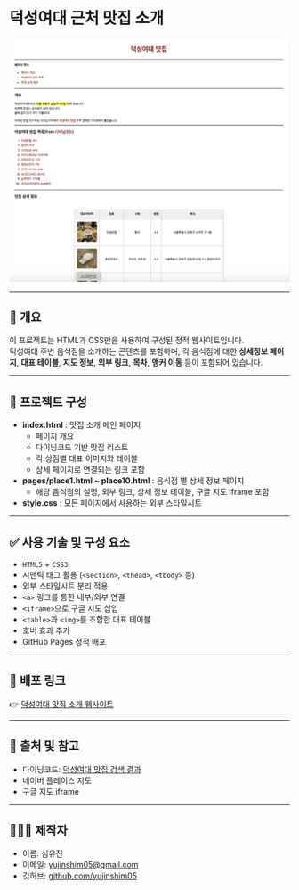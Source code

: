 # 덕성여대 근처 맛집 소개

![포트폴리오 미리보기](project1.jpg)

---

## 📌 개요

이 프로젝트는 HTML과 CSS만을 사용하여 구성된 정적 웹사이트입니다.  
덕성여대 주변 음식점을 소개하는 콘텐츠를 포함하며, 
각 음식점에 대한 **상세정보 페이지**, **대표 테이블**, **지도 정보**, **외부 링크**, **목차**, **앵커 이동** 등이 포함되어 있습니다.

---

## 📂 프로젝트 구성

- **index.html** : 맛집 소개 메인 페이지
  - 페이지 개요
  - 다이닝코드 기반 맛집 리스트
  - 각 상점별 대표 이미지와 테이블
  - 상세 페이지로 연결되는 링크 포함
- **pages/place1.html ~ place10.html** : 음식점 별 상세 정보 페이지
  - 해당 음식점의 설명, 외부 링크, 상세 정보 테이블, 구글 지도 iframe 포함
- **style.css** : 모든 페이지에서 사용하는 외부 스타일시트

---

## ✅ 사용 기술 및 구성 요소

- `HTML5` + `CSS3`
- 시맨틱 태그 활용 (`<section>`, `<thead>`, `<tbody>` 등)
- 외부 스타일시트 분리 적용
- `<a>` 링크를 통한 내부/외부 연결
- `<iframe>`으로 구글 지도 삽입
- `<table>`과 `<img>`를 조합한 대표 테이블
- 호버 효과 추가
- GitHub Pages 정적 배포

---

## 🔗 배포 링크

👉 [덕성여대 맛집 소개 웹사이트](https://yujinshim05.github.io/dswu_yumm/)

---

## 🧾 출처 및 참고

- 다이닝코드: [덕성여대 맛집 검색 결과](https://www.diningcode.com/list.dc?query=덕성여대)
- 네이버 플레이스 지도
- 구글 지도 iframe

---

## 🙋🏻‍♀️ 제작자

- 이름: 심유진
- 이메일: yujinshim05@gmail.com
- 깃허브: [github.com/yujinshim05](https://github.com/yujinshim05)

